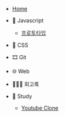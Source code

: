 -   [Home](/)

*   🍊 Javascript

    -   [프로토타입](/javascript/prototype.md)

*   💅 CSS

*   🎞 Git

*   🌐 Web

*   👩🏻‍💻 회고록

*   📝 Study
    -   [Youtube Clone](/tutorials/youtubeClone.md)
